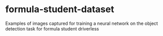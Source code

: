 # formula-student-dataset
Examples of images captured for training a neural network on the object detection task for formula student driverless
